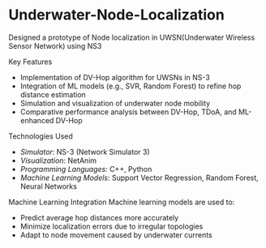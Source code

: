 # Underwater-Node-Localization
Designed a prototype of Node localization in UWSN(Underwater Wireless Sensor Network) using NS3

Key Features
- Implementation of DV-Hop algorithm for UWSNs in NS-3
- Integration of ML models (e.g., SVR, Random Forest) to refine hop distance estimation
- Simulation and visualization of underwater node mobility
- Comparative performance analysis between DV-Hop, TDoA, and ML-enhanced DV-Hop

Technologies Used
- *Simulator*: NS-3 (Network Simulator 3)
- *Visualization*: NetAnim
- *Programming Languages*: C++, Python
- *Machine Learning Models*: Support Vector Regression, Random Forest, Neural Networks

Machine Learning Integration
Machine learning models are used to:
- Predict average hop distances more accurately
- Minimize localization errors due to irregular topologies
- Adapt to node movement caused by underwater currents
